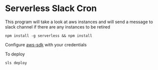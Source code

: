 # Serverless Slack Cron

This program will take a look at aws instances and will send a message to slack channel if there are any instances to be retired

```shell
npm install -g serverless && npm install
```

Configure [aws-sdk](https://docs.aws.amazon.com/cli/latest/userguide/cli-install-macos.html) with your credentials

To deploy

```shell
sls deploy
```
